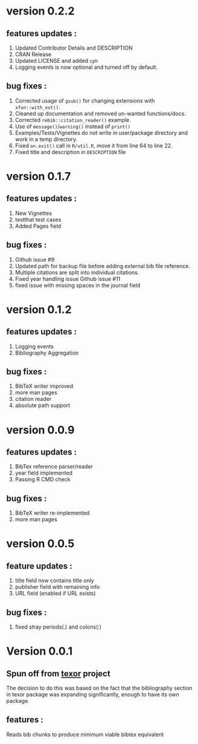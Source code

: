 # version 0.2.2

## features updates :  

1. Updated Contributor Details and DESCRIPTION
2. CRAN Release
3. Updated LICENSE and added `cph` 
4. Logging events is now optional and turned off by default.

## bug fixes :  
1. Corrected usage of `gsub()` for changing extensions with `xfun::with_ext()`. 
2. Cleaned up documentation and removed un-wanted functions/docs.
3. Corrected `rebib::citation_reader()` example.
4. Use of `message()`/`warning()` instead of `print()`
5. Examples/Tests/Vignettes do not write in user/package directory and work in a temp directory.
6. Fixed `on.exit()` call in `R/util.R`, move it from line 64 to line 22.
7. Fixed title and description in `DESCRIPTION` file

# version 0.1.7

## features updates :

1. New Vignettes
2. testthat test cases
3. Added Pages field
    
## bug fixes :
  
1. Github issue #9
2. Updated path for backup file before adding external bib file reference.
3. Multiple citations are split into individual citations.
4. Fixed year handling issue Github issue #11
5. fixed issue with missing spaces in the journal field

# version 0.1.2

## features updates :

1. Logging events
2. Bibliography Aggregation

## bug fixes :

1. BibTeX writer improved
2. more man pages
3. citation reader
4. absolute path support


# version 0.0.9

## features updates :

1. BibTex reference parser/reader
2. year field implemented
3. Passing R CMD check

## bug fixes :

1. BibTeX writer re-implemented
2. more man pages

# version 0.0.5

## feature updates :
1. title field now contains title only
1. publisher field with remaining info
2. URL field (enabled if URL exists)
## bug fixes :
1. fixed stray periods(.) and colons(:) 

# Version 0.0.1
## Spun off from [texor](https://github.com/Abhi-1U/texor) project
The decision to do this was based on the fact that the bibliography section 
in texor package was expanding significantly, enough to have its own
package.

## features :
Reads bib chunks to produce minimum viable bibtex equivalent
